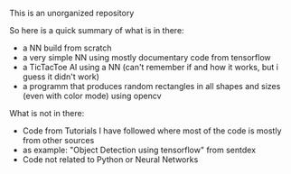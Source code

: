 This is an unorganized repository

So here is a quick summary of what is in there:
- a NN build from scratch 
- a very simple NN using mostly documentary code from tensorflow
- a TicTacToe AI using a NN (can't remember if and how it works, but i guess it didn't work)
- a programm that produces random rectangles in all shapes and sizes (even with color mode) using opencv

What is not in there:
- Code from Tutorials I have followed where most of the code is mostly from other sources
- as example: "Object Detection using tensorflow" from sentdex
- Code not related to Python or Neural Networks
